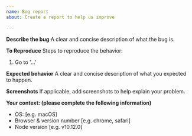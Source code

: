```yaml
---
name: Bug report
about: Create a report to help us improve

---
```


**Describe the bug**
A clear and concise description of what the bug is.

**To Reproduce**
Steps to reproduce the behavior:
1. Go to '...'

**Expected behavior**
A clear and concise description of what you expected to happen.

**Screenshots**
If applicable, add screenshots to help explain your problem.

**Your context: (please complete the following information)**
 - OS: [e.g. macOS]
 - Browser & version number [e.g. chrome, safari]
 - Node version [e.g. v10.12.0]

